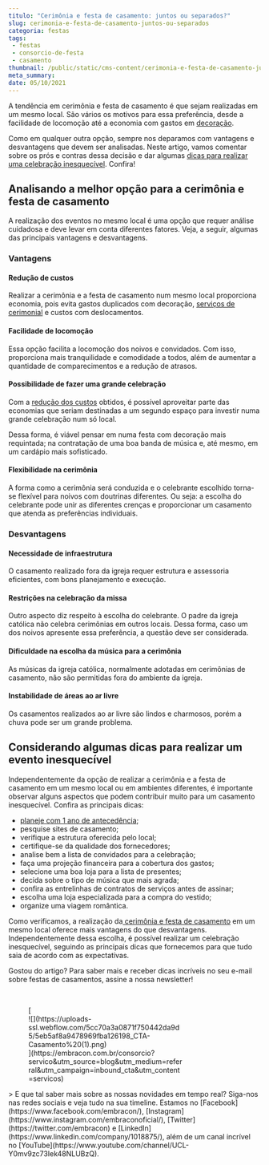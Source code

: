 ```yaml
---
titulo: "Cerimônia e festa de casamento: juntos ou separados?"
slug: cerimonia-e-festa-de-casamento-juntos-ou-separados
categoria: festas
tags:
 - festas
 - consorcio-de-festa
 - casamento
thumbnail: /public/static/cms-content/cerimonia-e-festa-de-casamento-juntos-ou-separados.jpeg
meta_summary: 
date: 05/10/2021
---
```

A tendência em cerimônia e festa de casamento é que sejam realizadas em um mesmo local. São vários os motivos para essa preferência, desde a facilidade de locomoção até a economia com gastos em [decoração](https://www.embracon.com.br/blog/conheca-as-principais-tendencias-em-decoracao-de-casamento).

Como em qualquer outra opção, sempre nos deparamos com vantagens e desvantagens que devem ser analisadas. Neste artigo, vamos comentar sobre os prós e contras dessa decisão e dar algumas [dicas para realizar uma celebração inesquecível](https://www.embracon.com.br/blog/dia-de-festa-5-coisas-que-nao-podem-faltar-no-seu-casamento). Confira!

Analisando a melhor opção para a cerimônia e festa de casamento
---------------------------------------------------------------

A realização dos eventos no mesmo local é uma opção que requer análise cuidadosa e deve levar em conta diferentes fatores. Veja, a seguir, algumas das principais vantagens e desvantagens.

### Vantagens

#### Redução de custos

Realizar a cerimônia e a festa de casamento num mesmo local proporciona economia, pois evita gastos duplicados com decoração, [serviços de cerimonial](https://www.embracon.com.br/blog/cerimonial-de-casamento-vale-a-pena-contratar) e custos com deslocamentos.

#### Facilidade de locomoção

Essa opção facilita a locomoção dos noivos e convidados. Com isso, proporciona mais tranquilidade e comodidade a todos, além de aumentar a quantidade de comparecimentos e a redução de atrasos.

#### Possibilidade de fazer uma grande celebração

Com a [redução dos custos](https://www.embracon.com.br/consorcio-servicos) obtidos, é possível aproveitar parte das economias que seriam destinadas a um segundo espaço para investir numa grande celebração num só local.

Dessa forma, é viável pensar em numa festa com decoração mais requintada; na contratação de uma boa banda de música e, até mesmo, em um cardápio mais sofisticado.

#### Flexibilidade na cerimônia

A forma como a cerimônia será conduzida e o celebrante escolhido torna-se flexível para noivos com doutrinas diferentes. Ou seja: a escolha do celebrante pode unir as diferentes crenças e proporcionar um casamento que atenda as preferências individuais.

### Desvantagens

#### Necessidade de infraestrutura

O casamento realizado fora da igreja requer estrutura e assessoria eficientes, com bons planejamento e execução.

#### Restrições na celebração da missa

Outro aspecto diz respeito à escolha do celebrante. O padre da igreja católica não celebra cerimônias em outros locais. Dessa forma, caso um dos noivos apresente essa preferência, a questão deve ser considerada.

#### Dificuldade na escolha da música para a cerimônia

As músicas da igreja católica, normalmente adotadas em cerimônias de casamento, não são permitidas fora do ambiente da igreja.

#### Instabilidade de áreas ao ar livre

Os casamentos realizados ao ar livre são lindos e charmosos, porém a chuva pode ser um grande problema.

Considerando algumas dicas para realizar um evento inesquecível
---------------------------------------------------------------

Independentemente da opção de realizar a cerimônia e a festa de casamento em um mesmo local ou em ambientes diferentes, é importante observar alguns aspectos que podem contribuir muito para um casamento inesquecível. Confira as principais dicas:

- [planeje com 1 ano de antecedência](https://www.embracon.com.br/blog/dia-de-festa-5-coisas-que-nao-podem-faltar-no-seu-casamento);
- pesquise sites de casamento;
- verifique a estrutura oferecida pelo local;
- certifique-se da qualidade dos fornecedores;
- analise bem a lista de convidados para a celebração;
- faça uma projeção financeira para a cobertura dos gastos;
- selecione uma boa loja para a lista de presentes;
- decida sobre o tipo de música que mais agrada;
- confira as entrelinhas de contratos de serviços antes de assinar;
- escolha uma loja especializada para a compra do vestido;
- organize uma viagem romântica.

Como verificamos, a realização da[ cerimônia e festa de casamento](https://www.embracon.com.br/blog/cerimonial-de-casamento-vale-a-pena-contratar) em um mesmo local oferece mais vantagens do que desvantagens. Independentemente dessa escolha, é possível realizar um celebração inesquecível, seguindo as principais dicas que fornecemos para que tudo saia de acordo com as expectativas.

Gostou do artigo? Para saber mais e receber dicas incríveis no seu e-mail sobre festas de casamentos, assine a nossa newsletter!

‍

<figure class="w-richtext-figure-type-image w-richtext-align-center" style="max-width:310px">[<div>![](https://uploads-ssl.webflow.com/5cc70a3a0871f750442da9d5/5eb5af8a9478969fba126198_CTA-Casamento%20(1).png)</div>](https://embracon.com.br/consorcio?servico&utm_source=blog&utm_medium=referral&utm_campaign=inbound_cta&utm_content=servicos)</figure>> E que tal saber mais sobre as nossas novidades em tempo real? Siga-nos nas redes sociais e veja tudo na sua timeline. Estamos no [Facebook](https://www.facebook.com/embracon/), [Instagram](https://www.instagram.com/embraconoficial/), [Twitter](https://twitter.com/embracon) e [LinkedIn](https://www.linkedin.com/company/1018875/), além de um canal incrível no [YouTube](https://www.youtube.com/channel/UCL-Y0mv9zc73Iek48NLUBzQ).

‍
